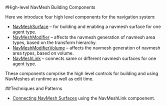 #High-level NavMesh Building Components

Here we introduce four high level components for the navigation system:

* [NavMeshSurface](NavMeshSurface.md) – for building and enabling a navmesh surface for one agent type.
* [NavMeshModifier](NavMeshModifier.md) – affects the navmesh generation of navmesh area types, based on the transform hierarchy.
* [NavMeshModifierVolume](NavMeshModifierVolume.md) – affects the navmesh generation of navmesh area types, based on volume.
* [NavMeshLink](NavMeshLink.md) – connects same or different navmesh surfaces for one agent type.

These components comprise the high level controls for building and using NavMeshes at runtime as well as edit time.

##Techniques and Patterns
* [Connecting NavMesh Surfaces](ConnectingSurfaces.md) using the NavMeshLink compoenent.


